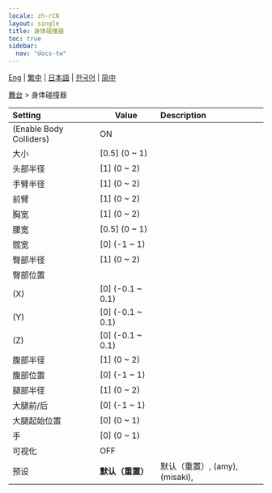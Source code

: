 ```yaml
---
locale: zh-rCN
layout: single
title: 身体碰撞器
toc: true
sidebar:
  nav: "docs-tw"
---
```

[Eng](/dancexr/menu/2025.4/stage/body_colliders) | [繁中](/tw/dancexr/menu/2025.4/stage/body_colliders) | [日本語](/jp/dancexr/menu/2025.4/stage/body_colliders) | [한국어](/kr/dancexr/menu/2025.4/stage/body_colliders) | [简中](/zh/dancexr/menu/2025.4/stage/body_colliders)

[舞台](../menu#舞台) > 身体碰撞器



| Setting | Value | Description |
| :--- | --- | :--- |
| (Enable Body Colliders) | ON | 
| 大小 | [0.5] (0 ~ 1) | 
| 头部半径 | [1] (0 ~ 2) | 
| 手臂半径 | [1] (0 ~ 2) | 
| 前臂 | [1] (0 ~ 2) | 
| 胸宽 | [1] (0 ~ 2) | 
| 腰宽 | [0.5] (0 ~ 1) | 
| 髋宽 | [0] (-1 ~ 1) | 
| 臀部半径 | [1] (0 ~ 2) | 
| 臀部位置 || 
| (X) | [0] (-0.1 ~ 0.1) | 
| (Y) | [0] (-0.1 ~ 0.1) | 
| (Z) | [0] (-0.1 ~ 0.1) | 
| 腹部半径 | [1] (0 ~ 2) | 
| 腹部位置 | [0] (-1 ~ 1) | 
| 腿部半径 | [1] (0 ~ 2) | 
| 大腿前/后 | [0] (-1 ~ 1) | 
| 大腿起始位置 | [0] (0 ~ 1) | 
| 手 | [0] (0 ~ 1) | 
| 可视化 | OFF | 
| 预设 | **默认（重置）** | 默认（重置）, (amy), (misaki),  |
